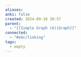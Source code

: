 ```yaml
---
aliases: 
anki: false
created: 2024-09-18 20:57
parent:
  - "[[Simple Graph (G)|Graph]]"
connected:
  - "#обс/linking"
tags:
  - empty
---
```

